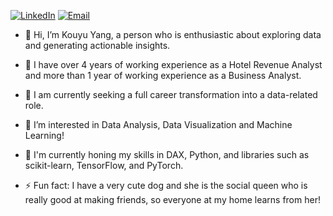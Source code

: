 [![LinkedIn](https://img.shields.io/badge/LinkedIn-Kouyu_Yang-blue.svg)](https://www.linkedin.com/in/kouyu-yang/)
[![Email](https://img.shields.io/badge/Email-cocoyang526%40gmail.com-red.svg)](mailto:cocoyang526@gmail.com)


- 👋 Hi, I’m Kouyu Yang, a person who is enthusiastic about exploring data and generating actionable insights.
- 💼 I have over 4 years of working experience as a Hotel Revenue Analyst and more than 1 year of working experience as a Business Analyst.
- 💞️ I am currently seeking a full career transformation into a data-related role.
- 👀 I’m interested in Data Analysis, Data Visualization and Machine Learning! 
- 🌱 I'm currently honing my skills in DAX, Python, and libraries such as scikit-learn, TensorFlow, and PyTorch.
  
- ⚡ Fun fact: I have a very cute dog and she is the social queen who is really good at making friends, so everyone at my home learns from her!

<!---
coconita526/coconita526 is a ✨ special ✨ repository because its `README.md` (this file) appears on your GitHub profile.
You can click the Preview link to take a look at your changes.
--->
